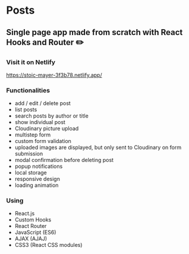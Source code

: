 # Posts

## Single page app made from scratch with React Hooks and Router :pencil2:

### Visit it on Netlify

https://stoic-mayer-3f3b78.netlify.app/

### Functionalities
* add / edit / delete post
* list posts
* search posts by author or title
* show individual post
* Cloudinary picture upload
* multistep form
* custom form validation
* uploaded images are displayed, but only sent to Cloudinary on form submission
* modal confirmation before deleting post
* popup notifications
* local storage
* responsive design
* loading animation

### Using
* React.js
* Custom Hooks
* React Router
* JavaScript (ES6)
* AJAX (AJAJ)
* CSS3 (React CSS modules)